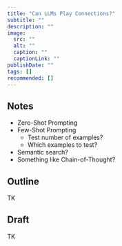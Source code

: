 ```yaml
---
title: "Can LLMs Play Connections?"
subtitle: ""
description: ""
image:
  src: ""
  alt: ""
  caption: ""
  captionLink: ""
publishDate: ""
tags: []
recommended: []
---
```


## Notes

- Zero-Shot Prompting
- Few-Shot Prompting
  - Test number of examples?
  - Which examples to test?
- Semantic search?
- Something like Chain-of-Thought?

## Outline

TK

## Draft

TK
